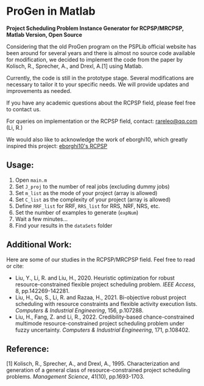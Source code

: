 # ProGen in Matlab

**Project Scheduling Problem Instance Generator for RCPSP/MRCPSP, Matlab Version, Open Source**

Considering that the old ProGen program on the PSPLib official website has been around for several years and there is almost no source code available for modification, we decided to implement the code from the paper by Kolisch, R., Sprecher, A., and Drexl, A.[1] using Matlab.

Currently, the code is still in the prototype stage. Several modifications are necessary to tailor it to your specific needs. We will provide updates and improvements as needed.

If you have any academic questions about the RCPSP field, please feel free to contact us.

For queries on implementation or the RCPSP field, contact: rareleo@qq.com (Li, R.)

We would also like to acknowledge the work of eborghi10, which greatly inspired this project: [eborghi10's RCPSP](https://github.com/eborghi10/RCPSP)

## Usage:
1. Open `main.m`
2. Set `J_proj` to the number of real jobs (excluding dummy jobs)
3. Set `m_list` as the mode of your project (array is allowed)
4. Set `C_list` as the complexity of your project (array is allowed)
5. Define `RRF_list` for RRF, `RRS_list` for RRS, NRF, NRS, etc.
6. Set the number of examples to generate (`expNum`)
7. Wait a few minutes...
8. Find your results in the `dataSets` folder

## Additional Work:
Here are some of our studies in the RCPSP/MRCPSP field. Feel free to read or cite:

- Liu, Y., Li, R. and Liu, H., 2020. Heuristic optimization for robust resource-constrained flexible project scheduling problem. *IEEE Access*, 8, pp.142269-142281.
- Liu, H., Qu, S., Li, R. and Razaa, H., 2021. Bi-objective robust project scheduling with resource constraints and flexible activity execution lists. *Computers & Industrial Engineering*, 156, p.107288.
- Liu, H., Fang, Z. and Li, R., 2022. Credibility-based chance-constrained multimode resource-constrained project scheduling problem under fuzzy uncertainty. *Computers & Industrial Engineering*, 171, p.108402.

## Reference:
[1] Kolisch, R., Sprecher, A., and Drexl, A., 1995. Characterization and generation of a general class of resource-constrained project scheduling problems. *Management Science*, 41(10), pp.1693-1703.
